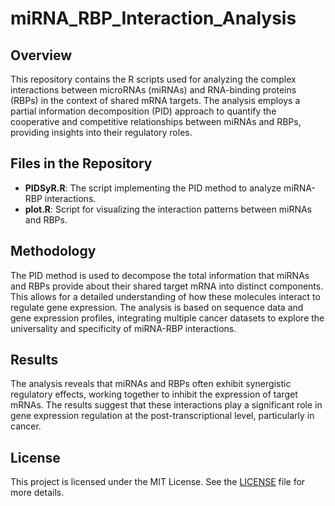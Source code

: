 # miRNA_RBP_Interaction_Analysis  

## Overview  
This repository contains the R scripts used for analyzing the complex interactions between microRNAs (miRNAs) and RNA-binding proteins (RBPs) in the context of shared mRNA targets. The analysis employs a partial information decomposition (PID) approach to quantify the cooperative and competitive relationships between miRNAs and RBPs, providing insights into their regulatory roles.

## Files in the Repository  
- **PIDSyR.R**: The script implementing the PID method to analyze miRNA-RBP interactions.
- **plot.R**: Script for visualizing the interaction patterns between miRNAs and RBPs.

## Methodology  
The PID method is used to decompose the total information that miRNAs and RBPs provide about their shared target mRNA into distinct components. This allows for a detailed understanding of how these molecules interact to regulate gene expression. The analysis is based on sequence data and gene expression profiles, integrating multiple cancer datasets to explore the universality and specificity of miRNA-RBP interactions.

## Results  
The analysis reveals that miRNAs and RBPs often exhibit synergistic regulatory effects, working together to inhibit the expression of target mRNAs. The results suggest that these interactions play a significant role in gene expression regulation at the post-transcriptional level, particularly in cancer.

## License  
This project is licensed under the MIT License. See the [LICENSE](./LICENSE) file for more details.


